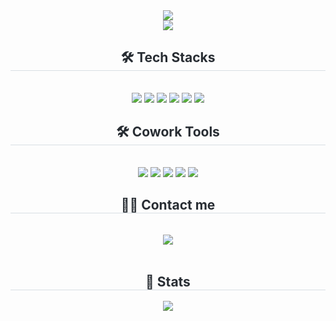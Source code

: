 <div align="center">
    <img
        src="https://capsule-render.vercel.app/api?type=waving&color=auto&height=180&text=Welcome%20to%20Jun's%20Github%20🙌🏻&animation=&fontColor=ffffff&fontSize=50">
</div>
<div align="center">
    <a href="https://hits.seeyoufarm.com"><img
            src="https://hits.seeyoufarm.com/api/count/incr/badge.svg?url=https%3A%2F%2Fgithub.com%2Fjunest66&count_bg=%2379C83D&title_bg=%23555555&icon=&icon_color=%23E7E7E7&title=hits&edge_flat=false" /></a>
</div>
<div align="center">
    <h2 style="border-bottom: 1px solid #d8dee4; color: #282d33;"> 🛠️ Tech Stacks </h2> <br>
    <div style="margin: 0 auto; text-align: center;" align="center">
        <img src="https://img.shields.io/badge/Spring Boot-6DB33F?style=for-the-badge&logo=Spring Boot&logoColor=white">
        <img src="https://img.shields.io/badge/MySQL-4479A1?style=for-the-badge&logo=MySQL&logoColor=white">
        <img src="https://img.shields.io/badge/Java-007396?style=for-the-badge&logo=Java&logoColor=white">
        <img src="https://img.shields.io/badge/Git-F05032?style=for-the-badge&logo=Git&logoColor=white">
        <img src="https://img.shields.io/badge/Docker-2496ED?style=for-the-badge&logo=Docker&logoColor=white">
        <img src="https://img.shields.io/badge/Amazon AWS-232F3E?style=for-the-badge&logo=Amazon AWS&logoColor=white">
    </div>
</div>
<div align="center">
    <h2 style="border-bottom: 1px solid #d8dee4; color: #282d33;"> 🛠️ Cowork Tools </h2> <br>
    <div style="margin: 0 auto; text-align: center;" align="center">
        <img src="https://img.shields.io/badge/GitHub-181717?style=for-the-badge&logo=GitHub&logoColor=white" />
        <img src="https://img.shields.io/badge/Notion-000000?style=for-the-badge&logo=Notion">
        <img src="https://img.shields.io/badge/Slack-4A154B?style=for-the-badge&logo=Slack&logoColor=white">
        <img src="https://img.shields.io/badge/Swagger-85EA2D?style=for-the-badge&logo=Swagger&logoColor=black">
        <img src="https://img.shields.io/badge/Postman-FF6C37?style=for-the-badge&logo=Postman&logoColor=white" />
    </div>
</div>
<div align="center">
    <h2 style="border-bottom: 1px solid #d8dee4; color: #282d33;"> 🧑‍💻 Contact me </h2> <br>
    <div align="center"> <a href=mailto:chlwndks333@gmail.com> <img
                src="https://img.shields.io/badge/Gmail-EA4335?style=for-the-badge&logo=Gmail&logoColor=white&link=mailto:chlwndks333@gmail.com">
        </a>
    </div> <br>
</div>
<div align="center">
    <h2 style="border-bottom: 1px solid #d8dee4; color: #282d33;"> 🏅 Stats </h2>
    <div align="center">
        <img src="https://github-readme-stats.vercel.app/api?username=junest66&show_icons=true&theme=radical" />
    </div>
</div>
